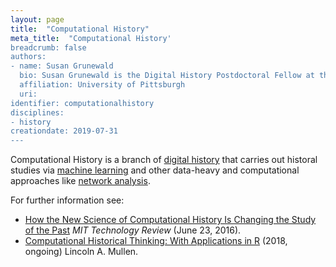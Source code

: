 ```yaml
---
layout: page
title:  "Computational History"
meta_title:  "Computational History'
breadcrumb: false
authors: 
- name: Susan Grunewald
  bio: Susan Grunewald is the Digital History Postdoctoral Fellow at the University of Pittsburgh’s World History Center. She received her PhD from Carnegie Mellon University, where she was a two-time A.W. Mellon Fellow in Digital Humanities. Her research focuses on Soviet history, particularly German prisoners of war in the USSR during and after the Second World War.
  affiliation: University of Pittsburgh
  uri:
identifier: computationalhistory
disciplines: 
- history
creationdate: 2019-07-31
---
```


Computational History is a branch of [digital history](/_topics/DigitalHistory.md) that carries out historal studies via [machine learning](/_topics/MachineLearning.md) and other data-heavy and computational approaches like [network analysis](/_topics/NetworkAnalysis.md). 

For further information see:
 -  [How the New Science of Computational History Is Changing the Study of the Past](https://www.technologyreview.com/s/601763/how-the-new-science-of-computational-history-is-changing-the-study-of-the-past/) *MIT Technology Review* (June 23, 2016).
 -  [Computational Historical Thinking: With Applications in R](https://dh-r.lincolnmullen.com/) (2018, ongoing) Lincoln A. Mullen. 
